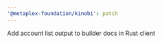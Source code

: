 ```yaml
---
'@metaplex-foundation/kinobi': patch
---
```


Add account list output to builder docs in Rust client
